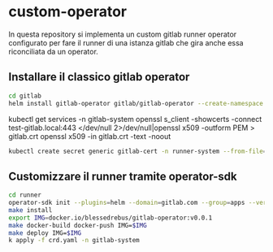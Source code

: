# custom-operator
In questa repository si implementa un custom gitlab runner operator configurato per fare il runner di una istanza gitlab che gira anche essa riconciliata da un operator.

## Installare il classico gitlab operator

```bash
cd gitlab
helm install gitlab-operator gitlab/gitlab-operator --create-namespace --namespace gitlab-system
```

kubectl get services -n gitlab-system 
openssl s_client -showcerts -connect test-gitlab.local:443 </dev/null 2>/dev/null|openssl x509 -outform PEM > gitlab.crt
openssl x509 -in gitlab.crt -text -noout

```bash
kubectl create secret generic gitlab-cert -n runner-system --from-file=gitlab.crt
```

## Customizzare il runner tramite operator-sdk

```bash
cd runner
operator-sdk init --plugins=helm --domain=gitlab.com --group=apps --version=v1beta1 --kind=GitLab --helm-chart=gitlab/gitlab-operator
make install
export IMG=docker.io/blessedrebus/gitlab-operator:v0.0.1
make docker-build docker-push IMG=$IMG
make deploy IMG=$IMG
k apply -f crd.yaml -n gitlab-system
```
